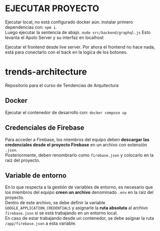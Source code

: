 # EJECUTAR PROYECTO
Ejecutar local, no está configurado docker aún.
instalar primero dependencias con: `npm i`.  
Luego ejecutar la sentencia de abajo.
`node src/backend/graphql.js`
Esto levanta el Apolo Server y su interfaz en localhost

Ejecutar el frontend desde live server.
Por ahora el frontend no hace nada, está para conectarlo con el back
en la logica de los botones.

# trends-architecture
Repositorio para el curso de Tendencias de Arquitectura

## Docker
Ejecutar el contenedor de desarrollo con: `docker compose up`

## Credenciales de Firebase
Para acceder a Firebase, los miembros del equipo deben **descargar las credenciales desde el proyecto Firebase** en un archivo con extensión `.json`.  
Posteriormente, deben renombrarlo como `firebase.json` y colocarlo en la raíz del proyecto.

## Variable de entorno
En lo que respecta a la gestión de variables de entorno, es necesario que los miembros del equipo **creen un archivo** denominado `.env` en la raíz del proyecto.  
Dentro de este archivo, se debe definir la variable `GOOGLE_APPLICATION_CREDENTIALS` y asignarle la **ruta absoluta** al archivo `firebase.json` si se está trabajando en un entorno local.  
En caso de estar trabajando desde un contenedor, se debe asignar la ruta `/app/firebase.json` a esta variable.
